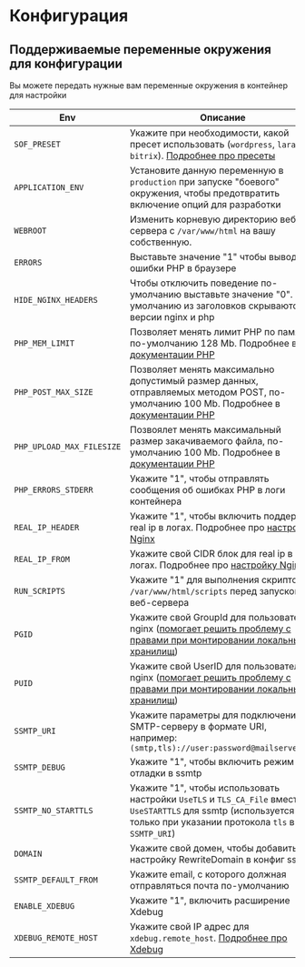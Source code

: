 # Конфигурация

## Поддерживаемые переменные окружения для конфигурации

Вы можете передать нужные вам переменные окружения в контейнер для настройки

| Env                       | Описание                                                                                                                                                                                            |
| ------------------------- | --------------------------------------------------------------------------------------------------------------------------------------------------------------------------------------------------- |
| `SOF_PRESET`              | Укажите при необходимости, какой пресет использовать (`wordpress`, `laravel`, `bitrix`). [Подробнее про пресеты](./presets.md)                                                                      |
| `APPLICATION_ENV`         | Установите данную переменную в `production` при запуске "боевого" окружения, чтобы предотвратить включение опций для разработки                                                                     |
| `WEBROOT`                 | Изменить корневую директорию веб-сервера с `/var/www/html` на вашу собственную.                                                                                                                     |
| `ERRORS`                  | Выставьте значение "1" чтобы выводить ошибки PHP в браузере                                                                                                                                         |
| `HIDE_NGINX_HEADERS`      | Чтобы отключить поведение по-умолчанию выставьте значение "0". По-умолчанию из заголовков скрываются версии nginx и php                                                                             |
| `PHP_MEM_LIMIT`           | Позволяет менять лимит PHP по памяти, по-умолчанию 128 Mb. Подробнее в [документации PHP](https://www.php.net/manual/ru/ini.core.php#ini.memory-limit)                                              |
| `PHP_POST_MAX_SIZE`       | Позволяет менять максимально допустимый размер данных, отправляемых методом POST, по-умолчанию 100 Mb. Подробнее в [документации PHP](https://www.php.net/manual/ru/ini.core.php#ini.post-max-size) |
| `PHP_UPLOAD_MAX_FILESIZE` | Позвоялет менять максимальный размер закачиваемого файла, по-умолчанию 100 Mb. Подробнее в [документации PHP](https://www.php.net/manual/ru/ini.core.php#ini.upload-max-filesize)                   |
| `PHP_ERRORS_STDERR`       | Укажите "1", чтобы отправлять сообщения об ошибках PHP в логи контейнера                                                                                                                            |
| `REAL_IP_HEADER`          | Укажите "1", чтобы включить поддержку real ip в логах. Подробнее про [настройку Nginx](./nginx_configuration.md)                                                                                    |
| `REAL_IP_FROM`            | Укажите свой CIDR блок для real ip в логах. Подробнее про [настройку Nginx](./nginx_configuration.md)                                                                                               |
| `RUN_SCRIPTS`             | Укажите "1" для выполнения скриптов из `/var/www/html/scripts` перед запуском веб-сервера                                                                                                           |
| `PGID`                    | Укажите свой GroupId для пользователя nginx ([помогает решить проблему с правами при монтировании локальных хранилищ](./uid_gid.md))                                                                |
| `PUID`                    | Укажите свой UserID для пользователя nginx ([помогает решить проблему с правами при монтировании локальных хранилищ](./uid_gid.md))                                                                 |
| `SSMTP_URI`               | Укажите параметры для подключения к SMTP-серверу в формате URI, например: `(smtp,tls)://user:password@mailserver:25`                                                                                |
| `SSMTP_DEBUG`             | Укажите "1", чтобы включить режим отладки в ssmtp                                                                                                                                                   |
| `SSMTP_NO_STARTTLS`       | Укажите "1", чтобы использовать настройки `UseTLS` и `TLS_CA_File` вместо `UseSTARTTLS` для ssmtp (используется только при указании протокола `tls` в `SSMTP_URI`)                                  |
| `DOMAIN`                  | Укажите свой домен, чтобы добавить настройку RewriteDomain в конфиг ssmtp                                                                                                                           |
| `SSMTP_DEFAULT_FROM`      | Укажите email, с которого должная отправляться почта по-умолчанию                                                                                                                                   |
| `ENABLE_XDEBUG`           | Укажите "1", включить расширение Xdebug                                                                                                                                                             |
| `XDEBUG_REMOTE_HOST`      | Укажите свой IP адрес для `xdebug.remote_host`. [Подробнее про Xdebug](./xdebug.md)                                                                                                                 |
